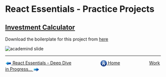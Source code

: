 # React Essentials - Practice Projects

## [Investment Calculator](./01-investment-calculator/)

Download the boilerplate for this project from [here](https://github.com/academind/react-complete-guide-course-resources/blob/main/attachments/05%20Essentials%20Practice/01-starting-project.zip)

<img src="https://drive.google.com/uc?export=view&id=1mSL6LFmQXWOcFx1Ttgha-Hdbavz3FId7" height="350" width="700" alt="academind slide">

---

[<img align="center" src="../images/left_arrow.png" height="20" width="20"/> React Essentials - Deep Dive](../003-react-essentials-deep-dive/README.md)&nbsp; &nbsp; &nbsp; &nbsp; &nbsp; &nbsp; &nbsp; &nbsp; &nbsp; &nbsp; &nbsp; &nbsp; [<img align="center" src="../images/home.png" height="20" width="20"/> Home](../README.md) &nbsp; &nbsp; &nbsp; &nbsp; &nbsp; &nbsp; &nbsp; &nbsp; &nbsp; &nbsp; &nbsp; &nbsp;[Work in Progress... <img align="center" src="../images/right_arrow.png" height="20" width="20"/>]()
